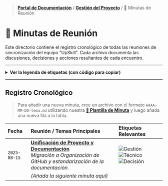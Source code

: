 > **[Portal de Documentación](../../README.md)** / **[Gestión del Proyecto](../README.md)** / 📝 Minutas de Reunión

# 📝 Minutas de Reunión

Este directorio contiene el registro cronológico de todas las reuniones de sincronización del equipo "UpSkill". Cada archivo documenta las discusiones, decisiones y acciones resultantes de cada encuentro.

---

<details>
  <summary><strong>Ver la leyenda de etiquetas (con código para copiar)</strong></summary>
  <br>
  <blockquote>
    Utiliza la columna "Código" para copiar y pegar rápidamente las etiquetas en la tabla de minutas.
  </blockquote>

  | Etiqueta | Significado | Código para Copiar |
  | :--- | :--- | :--- |
  | ![Decisión](https://img.shields.io/badge/DECISIÓN-28a745?style=for-the-badge) | Se ha tomado una decisión final y vinculante sobre un tema. | `![Decisión](https://img.shields.io/badge/DECISIÓN-28a745?style=for-the-badge)` |
  | ![Técnico](https://img.shields.io/badge/TÉCNICO-007bff?style=for-the-badge) | Discusión sobre arquitectura, código, API, etc. | `![Técnico](https://img.shields.io/badge/TÉCNICO-007bff?style=for-the-badge)` |
  | ![Gestión](https://img.shields.io/badge/GESTIÓN-fd7e14?style=for-the-badge) | Discusión sobre el proceso, plazos, tareas o tablero. | `![Gestión](https://img.shields.io/badge/GESTIÓN-fd7e14?style=for-the-badge)` |
  | ![Bloqueo](https://img.shields.io/badge/BLOQUEO-dc3545?style=for-the-badge) | Un impedimento o problema que está frenando el progreso. | `![Bloqueo](https://img.shields.io/badge/BLOQUEO-dc3545?style=for-the-badge)` |
  | ![Próximos Pasos](https://img.shields.io/badge/PRÓXIMOS_PASOS-6f42c1?style=for-the-badge) | Define una acción o tarea concreta que se debe realizar. | `![Próximos Pasos](https://img.shields.io/badge/PRÓXIMOS_PASOS-6f42c1?style=for-the-badge)` |
  | ![Duda](https://img.shields.io/badge/DUDA-ffc107?style=for-the-badge) | Un tema que requiere investigación o no tiene respuesta. | `![Duda](https://img.shields.io/badge/DUDA-ffc107?style=for-the-badge)` |

</details>

---

## Registro Cronológico

> Para añadir una nueva minuta, cree un archivo con el formato `AAAA-MM-DD-tema.md` utilizando nuestra **[📄 Plantilla de Minuta](./plantilla-minuta.md)** y luego añada una nueva fila a la tabla.

| Fecha | Reunión / Temas Principales | Etiquetas Relevantes |
| :--- | :--- | :--- |
| `2025-08-15` | **[Unificación de Proyecto y Documentación](./2025-08-15-unificacion-docs.md)** <br> *Migración a Organización de GitHub y estandarización de la documentación.* | ![Gestión](https://img.shields.io/badge/GESTIÓN-fd7e14?style=for-the-badge) ![Técnico](https://img.shields.io/badge/TÉCNICO-007bff?style=for-the-badge) ![Decisión](https://img.shields.io/badge/DECISIÓN-28a745?style=for-the-badge) |
| | *(Añada la siguiente minuta aquí)* | |
